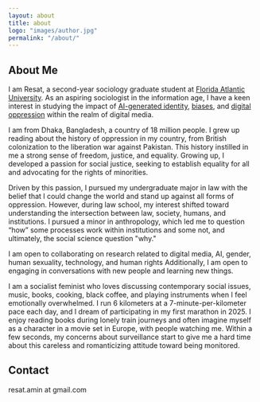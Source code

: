 ```yaml
---
layout: about
title: about
logo: "images/author.jpg"
permalink: "/about/"
---
```

## About Me
I am Resat, a second-year sociology graduate student at [Florida Atlantic University](https://www.fau.edu/artsandletters/sociology/). As an aspiring sociologist in the information age, I have a keen interest in studying the impact of [AI-generated identity](https://arxiv.org/abs/2403.07924), [biases](https://nyupress.org/9781479837243/algorithms-of-oppression/), and [digital oppression](https://global.oup.com/academic/product/predict-and-surveil-9780190684099) within the realm of digital media. 

I am from Dhaka, Bangladesh, a country of 18 million people. I grew up reading about the history of oppression in my country, from British colonization to the liberation war against Pakistan. This history instilled in me a strong sense of freedom, justice, and equality. Growing up, I developed a passion for social justice, seeking to establish equality for all and advocating for the rights of minorities.

Driven by this passion, I pursued my undergraduate major in law with the belief that I could change the world and stand up against all forms of oppression. However, during law school, my interest shifted toward understanding the intersection between law, society, humans, and institutions. I pursued a minor in anthropology, which led me to question “how” some processes work within institutions and some not, and ultimately, the social science question  "why."  

I am open to collaborating on research related to digital media, AI, gender, human sexuality, technology, and human rights  Additionally, I am open to engaging in conversations with new people and learning new things. 

I am a socialist feminist who loves discussing contemporary social issues, music, books, cooking, black coffee, and playing instruments when I feel emotionally overwhelmed. I run 6 kilometers at a 7-minute-per-kilometer pace each day, and I dream of participating in my first marathon in 2025. I enjoy reading books during lonely train journeys and often imagine myself as a character in a movie set in Europe, with people watching me. Within a few seconds, my concerns about surveillance start to give me a hard time about this careless and romanticizing attitude toward being monitored. 


## Contact
resat.amin at gmail.com
